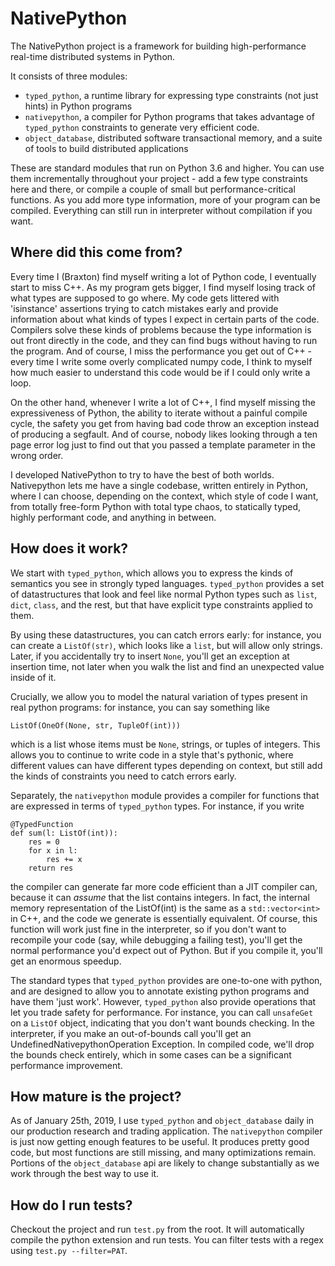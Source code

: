 # NativePython

The NativePython project is a framework for building high-performance real-time distributed systems in Python.

It consists of three modules:

* `typed_python`, a runtime library for expressing type constraints (not just hints) in Python programs
* `nativepython`, a compiler for Python programs that takes advantage of `typed_python` constraints to generate very efficient code.
* `object_database`, distributed software transactional memory, and a suite of tools to build distributed applications

These are standard modules that run on Python 3.6 and higher. You can use them
incrementally throughout your project -  add a few type constraints here and
there, or compile a couple of small but performance-critical functions. As you
add more type information, more of your program can be compiled. Everything
can still run in interpreter without compilation if you want.

## Where did this come from?

Every time I (Braxton) find myself writing a lot of  Python code, I eventually
start to miss C++. As my program gets bigger, I find myself losing track of
what types are supposed to go where. My code gets littered with 'isinstance'
assertions trying to catch mistakes early and provide information about what
kinds of types I expect in certain parts of the code. Compilers solve these
kinds of problems because the type information is out front directly in the code,
and they can find bugs without having to run the program.  And of course, I
miss the performance you get out of C++ - every time I write some overly complicated
numpy code, I think to myself how much easier to understand this code would be
if I could only write a loop.

On the other hand, whenever I write a lot of C++, I find myself missing the
expressiveness of Python, the ability to iterate without a painful compile
cycle, the safety you get from having bad code throw an exception instead of
producing a segfault.  And of course, nobody likes looking through a ten page
error log just to find out that you passed a template parameter in the wrong order.

I developed NativePython to try to have the best of both worlds.  Nativepython
lets me have a single codebase, written entirely in Python, where I can
choose, depending on the context, which style of code I want, from totally
free-form Python with total type chaos, to statically typed, highly performant
code, and anything in between.

## How does it work?

We start with `typed_python`, which allows you to express the kinds of
semantics you see in strongly typed languages. `typed_python` provides a set
of datastructures that look and feel like normal Python types such as `list`,
`dict`, `class`, and the rest, but that have explicit type constraints applied
to them.

By using these datastructures, you can catch errors early: for instance, you
can create a `ListOf(str)`, which looks like a `list`, but will allow only
strings. Later, if you accidentally try to insert `None`, you'll get an
exception at insertion time, not later when you walk the list and find an
unexpected value inside of it.

Crucially, we allow you to model the natural variation of types present in
real python programs: for instance, you can say something like

    ListOf(OneOf(None, str, TupleOf(int)))

which is a list whose items must be `None`, strings, or tuples of integers.
This  allows you to continue to write code in a style that's pythonic, where
different values can have different types depending on context, but still add
the kinds of constraints you need to catch errors early.

Separately, the `nativepython` module provides a compiler for functions that
are expressed in terms of `typed_python` types.  For instance, if you write

    @TypedFunction
    def sum(l: ListOf(int)):
        res = 0
        for x in l:
            res += x
        return res

the compiler can generate far more code efficient than a JIT compiler can, because
it can _assume_ that the list contains integers. In fact, the internal memory representation
of the ListOf(int) is the same as a `std::vector<int>` in C++, and the code we generate
is essentially equivalent.  Of course, this function will work just fine in the
interpreter, so if you don't want to recompile your code (say, while debugging a
failing test), you'll get the normal performance you'd expect out of Python. But if you
compile it, you'll get an enormous speedup.

The standard types that `typed_python` provides are one-to-one with python,
and are designed to allow you to annotate existing python programs and have
them 'just work'. However, `typed_python` also provide operations that let you
trade safety for performance. For instance, you can call `unsafeGet` on a
`ListOf` object, indicating that you don't want bounds checking. In the
interpreter, if you make an out-of-bounds call you'll get an
UndefinedNativepythonOperation Exception. In compiled code, we'll drop the
bounds check entirely, which in some cases can be a significant performance
improvement.

## How mature is the project?

As of January 25th, 2019, I use `typed_python` and `object_database` daily in
our production research and trading application. The `nativepython` compiler
is just now getting enough features to be useful.  It produces pretty good code,
but most functions are still missing, and many optimizations remain.  Portions of the
`object_database` api are likely to change substantially as we work through the
best way to use it.

## How do I run tests?

Checkout the project and run `test.py` from the root.  It will automatically
compile the python extension and run tests. You can filter tests with a regex using `test.py --filter=PAT`.
